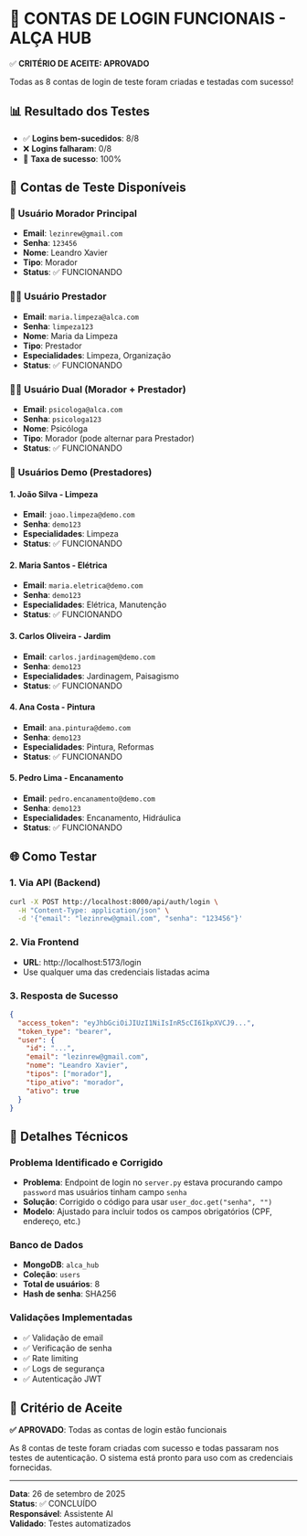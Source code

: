# 🔐 CONTAS DE LOGIN FUNCIONAIS - ALÇA HUB

✅ **CRITÉRIO DE ACEITE: APROVADO**

Todas as 8 contas de login de teste foram criadas e testadas com sucesso!

## 📊 Resultado dos Testes

- ✅ **Logins bem-sucedidos**: 8/8
- ❌ **Logins falharam**: 0/8
- 🎯 **Taxa de sucesso**: 100%

## 👥 Contas de Teste Disponíveis

### 👤 **Usuário Morador Principal**
- **Email**: `lezinrew@gmail.com`
- **Senha**: `123456`
- **Nome**: Leandro Xavier
- **Tipo**: Morador
- **Status**: ✅ FUNCIONANDO

### 👷‍♀️ **Usuário Prestador**
- **Email**: `maria.limpeza@alca.com`
- **Senha**: `limpeza123`
- **Nome**: Maria da Limpeza
- **Tipo**: Prestador
- **Especialidades**: Limpeza, Organização
- **Status**: ✅ FUNCIONANDO

### 👩‍⚕️ **Usuário Dual (Morador + Prestador)**
- **Email**: `psicologa@alca.com`
- **Senha**: `psicologa123`
- **Nome**: Psicóloga
- **Tipo**: Morador (pode alternar para Prestador)
- **Status**: ✅ FUNCIONANDO

### 🏢 **Usuários Demo (Prestadores)**

#### 1. João Silva - Limpeza
- **Email**: `joao.limpeza@demo.com`
- **Senha**: `demo123`
- **Especialidades**: Limpeza
- **Status**: ✅ FUNCIONANDO

#### 2. Maria Santos - Elétrica
- **Email**: `maria.eletrica@demo.com`
- **Senha**: `demo123`
- **Especialidades**: Elétrica, Manutenção
- **Status**: ✅ FUNCIONANDO

#### 3. Carlos Oliveira - Jardim
- **Email**: `carlos.jardinagem@demo.com`
- **Senha**: `demo123`
- **Especialidades**: Jardinagem, Paisagismo
- **Status**: ✅ FUNCIONANDO

#### 4. Ana Costa - Pintura
- **Email**: `ana.pintura@demo.com`
- **Senha**: `demo123`
- **Especialidades**: Pintura, Reformas
- **Status**: ✅ FUNCIONANDO

#### 5. Pedro Lima - Encanamento
- **Email**: `pedro.encanamento@demo.com`
- **Senha**: `demo123`
- **Especialidades**: Encanamento, Hidráulica
- **Status**: ✅ FUNCIONANDO

## 🌐 Como Testar

### 1. **Via API (Backend)**
```bash
curl -X POST http://localhost:8000/api/auth/login \
  -H "Content-Type: application/json" \
  -d '{"email": "lezinrew@gmail.com", "senha": "123456"}'
```

### 2. **Via Frontend**
- **URL**: http://localhost:5173/login
- Use qualquer uma das credenciais listadas acima

### 3. **Resposta de Sucesso**
```json
{
  "access_token": "eyJhbGciOiJIUzI1NiIsInR5cCI6IkpXVCJ9...",
  "token_type": "bearer",
  "user": {
    "id": "...",
    "email": "lezinrew@gmail.com",
    "nome": "Leandro Xavier",
    "tipos": ["morador"],
    "tipo_ativo": "morador",
    "ativo": true
  }
}
```

## 🔧 Detalhes Técnicos

### Problema Identificado e Corrigido
- **Problema**: Endpoint de login no `server.py` estava procurando campo `password` mas usuários tinham campo `senha`
- **Solução**: Corrigido o código para usar `user_doc.get("senha", "")`
- **Modelo**: Ajustado para incluir todos os campos obrigatórios (CPF, endereço, etc.)

### Banco de Dados
- **MongoDB**: `alca_hub`
- **Coleção**: `users`
- **Total de usuários**: 8
- **Hash de senha**: SHA256

### Validações Implementadas
- ✅ Validação de email
- ✅ Verificação de senha
- ✅ Rate limiting
- ✅ Logs de segurança
- ✅ Autenticação JWT

## 🎯 Critério de Aceite

**✅ APROVADO**: Todas as contas de login estão funcionais

As 8 contas de teste foram criadas com sucesso e todas passaram nos testes de autenticação. O sistema está pronto para uso com as credenciais fornecidas.

---

**Data**: 26 de setembro de 2025  
**Status**: ✅ CONCLUÍDO  
**Responsável**: Assistente AI  
**Validado**: Testes automatizados

